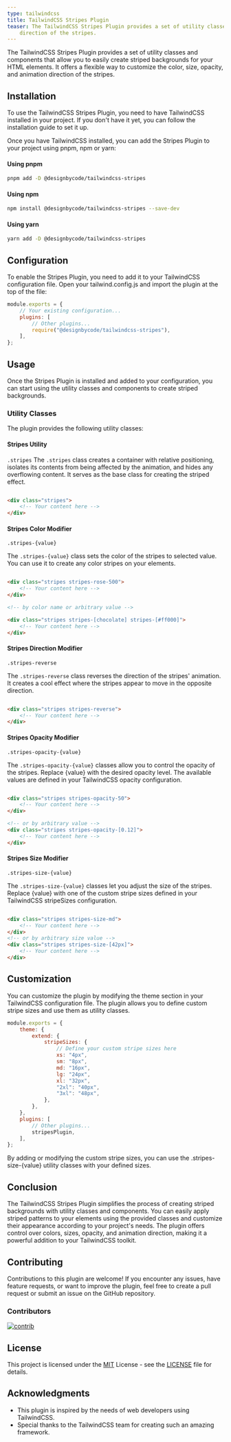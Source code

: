 ```yaml
---
type: tailwindcss
title: TailwindCSS Stripes Plugin
teaser: The TailwindCSS Stripes Plugin provides a set of utility classes and components that allow you to easily create striped backgrounds for your HTML elements. It offers a flexible way to customize the color, size, opacity, and animation
    direction of the stripes.
---
```


The TailwindCSS Stripes Plugin provides a set of utility classes and components that allow you to easily create striped backgrounds for your HTML elements. It offers a flexible way to customize the color, size, opacity, and animation
direction of the stripes.

<div class="flex items-center p-6 rounded-lg bg-primary-50 dark:bg-gray-900 border-2 border-primary-500 shadow-lg grid gap-6 grid-cols-3 shadow-primary-500/40">
<div class="aspect-square bg-gray-900 rounded-lg stripes stripes-primary-500 border border-primary-500"></div>
<div class="aspect-square bg-gray-900 rounded-lg stripes stripes-secondary-500 stripes-reverse border border-secondary-500"></div>
<div class="aspect-square bg-gray-900 rounded-lg stripes stripes-tri-500 stripes-size-[100px] rotate-90 border-[10px] border-tri-500"></div>
</div>

## Installation

To use the TailwindCSS Stripes Plugin, you need to have TailwindCSS installed in your project. If you don't have it yet, you can follow the installation guide to set it up.

Once you have TailwindCSS installed, you can add the Stripes Plugin to your project using pnpm, npm or yarn:

#### Using pnpm

```bash
pnpm add -D @designbycode/tailwindcss-stripes
```

#### Using npm

```bash
npm install @designbycode/tailwindcss-stripes --save-dev
```

#### Using yarn

```bash
yarn add -D @designbycode/tailwindcss-stripes
```

## Configuration

To enable the Stripes Plugin, you need to add it to your TailwindCSS configuration file. Open your tailwind.config.js and import the plugin at the top of the file:

```javascript
module.exports = {
    // Your existing configuration...
    plugins: [
        // Other plugins...
        require("@designbycode/tailwindcss-stripes"),
    ],
};
```

## Usage

Once the Stripes Plugin is installed and added to your configuration, you can start using the utility classes and components to create striped backgrounds.

### Utility Classes

The plugin provides the following utility classes:

#### Stripes Utility

```.stripes```
The ```.stripes``` class creates a container with relative positioning, isolates its contents from being affected by the animation, and hides any overflowing content. It serves as the base class for creating the striped effect.

<div class="flex mb-6 items-center p-6 rounded-lg bg-primary-50 dark:bg-gray-900 border-2 border-primary-500 shadow-lg grid gap-6 grid-cols-3 shadow-primary-500/40">
<div class="stripes aspect-square"></div>
<div class="stripes aspect-square"></div>
<div class="stripes aspect-square"></div>
</div>

```html

<div class="stripes">
    <!-- Your content here -->
</div>
```

#### Stripes Color Modifier

```.stripes-{value}```

The ```.stripes-{value}``` class sets the color of the stripes to selected value. You can use it to create any color stripes on your elements.

```html

<div class="stripes stripes-rose-500">
    <!-- Your content here -->
</div>

<!-- by color name or arbitrary value -->

<div class="stripes stripes-[chocolate] stripes-[#ff000]">
    <!-- Your content here -->
</div>
```

#### Stripes Direction Modifier

```.stripes-reverse```

The ```.stripes-reverse``` class reverses the direction of the stripes' animation. It creates a cool effect where the stripes appear to move in the opposite direction.

```html

<div class="stripes stripes-reverse">
    <!-- Your content here -->
</div>
```

#### Stripes Opacity Modifier

```.stripes-opacity-{value}```

The ```.stripes-opacity-{value}``` classes allow you to control the opacity of the stripes. Replace {value} with the desired opacity level. The available values are defined in your TailwindCSS opacity configuration.

```html

<div class="stripes stripes-opacity-50">
    <!-- Your content here -->
</div>

<!-- or by arbitrary value -->
<div class="stripes stripes-opacity-[0.12]">
    <!-- Your content here -->
</div>
```

#### Stripes Size Modifier

```.stripes-size-{value}```

The ```.stripes-size-{value}``` classes let you adjust the size of the stripes. Replace {value} with one of the custom stripe sizes defined in your TailwindCSS stripeSizes configuration.

```html

<div class="stripes stripes-size-md">
    <!-- Your content here -->
</div>
<!-- or by arbitrary size value -->
<div class="stripes stripes-size-[42px]">
    <!-- Your content here -->
</div>
```

## Customization

You can customize the plugin by modifying the theme section in your TailwindCSS configuration file. The plugin allows you to define custom stripe sizes and use them as utility classes.

```javascript
module.exports = {
    theme: {
        extend: {
            stripeSizes: {
                // Define your custom stripe sizes here
                xs: "4px",
                sm: "8px",
                md: "16px",
                lg: "24px",
                xl: "32px",
                "2xl": "40px",
                "3xl": "48px",
            },
        },
    },
    plugins: [
        // Other plugins...
        stripesPlugin,
    ],
};

```

By adding or modifying the custom stripe sizes, you can use the .stripes-size-{value} utility classes with your defined sizes.

## Conclusion

The TailwindCSS Stripes Plugin simplifies the process of creating striped backgrounds with utility classes and components. You can easily apply striped patterns to your elements using the provided classes and customize their appearance
according to your project's needs. The plugin offers control over colors, sizes, opacity, and animation direction, making it a powerful addition to your TailwindCSS toolkit.

## Contributing

Contributions to this plugin are welcome! If you encounter any issues, have feature requests, or want to improve the plugin, feel free to create a pull request or submit an issue on the GitHub repository.

### Contributors

<a target="_blank" href="https://github.com/DesignByCode/tailwindcss-text-shadow/graphs/contributors">
  <img src="https://contrib.rocks/image?repo=DesignByCode/tailwindcss-text-shadow" alt="contrib" />
</a>

## License

This project is licensed under the [MIT](LICENCE) License - see the [LICENSE](LICENCE) file for details.

## Acknowledgments

- This plugin is inspired by the needs of web developers using TailwindCSS.
- Special thanks to the TailwindCSS team for creating such an amazing framework.



